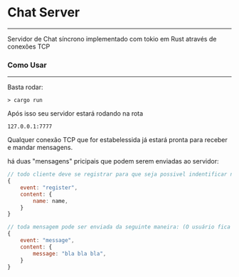 # Chat Server
---
Servidor de Chat síncrono implementado com tokio em Rust através de conexões TCP

### Como Usar
---
Basta rodar:

`> cargo run`

Após isso seu servidor estará rodando na rota

`127.0.0.1:7777`

Qualquer conexão TCP que for estabelessida já estará pronta para receber e mandar mensagens.

há duas "mensagens" pricipais que podem serem enviadas ao servidor:

```js
// todo cliente deve se registrar para que seja possivel indentificar na hora de enviar mnsagens
{
    event: "register",
    content: {
        name: name,
    }
}

// toda mensagem pode ser enviada da seguinte maneira: (O usuário fica restrito a qual IP acessou e registrou anteriormente)
{
    event: "message",
    content: {
        message: "bla bla bla",
    }
} 
```
